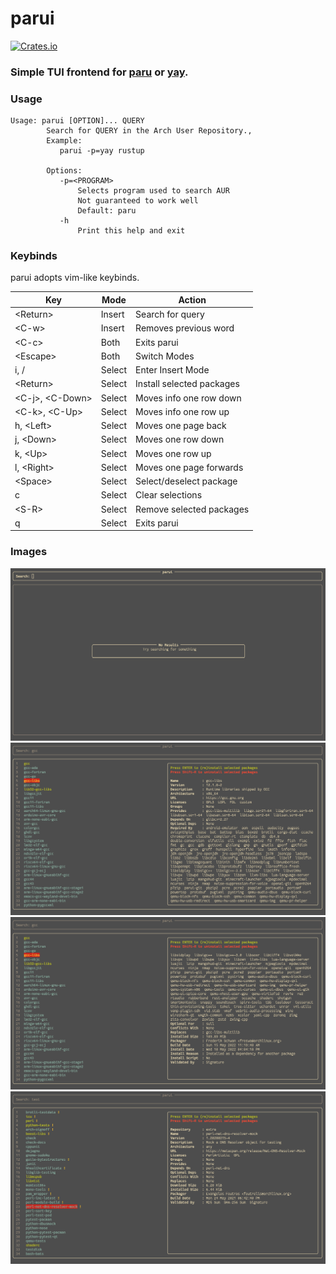 # parui
[![Crates.io](https://img.shields.io/crates/v/parui)](https://crates.io/crates/parui)

### Simple TUI frontend for [paru](https://github.com/morganamilo/paru) or [yay](https://github.com/Jguer/yay).

### Usage

```
Usage: parui [OPTION]... QUERY
        Search for QUERY in the Arch User Repository.,
        Example:
           parui -p=yay rustup

        Options:
           -p=<PROGRAM>
               Selects program used to search AUR
               Not guaranteed to work well
               Default: paru
           -h
               Print this help and exit
```

### Keybinds

parui adopts vim-like keybinds.

| Key                 | Mode   | Action                    |
|---------------------|--------|---------------------------|
| \<Return\>          | Insert | Search for query          |
| \<C-w\>             | Insert | Removes previous word     |
| \<C-c\>             | Both   | Exits parui               |
| \<Escape\>          | Both   | Switch Modes              |
| i, /                | Select | Enter Insert Mode         |
| \<Return\>          | Select | Install selected packages |
| \<C-j\>, \<C-Down\> | Select | Moves info one row down   |
| \<C-k\>, \<C-Up\>   | Select | Moves info one row up     |
| h, \<Left\>         | Select | Moves one page back       |
| j, \<Down\>         | Select | Moves one row down        |
| k, \<Up\>           | Select | Moves one row up          |
| l, \<Right\>        | Select | Moves one page forwards   |
| \<Space\>           | Select | Select/deselect package   |
| c                   | Select | Clear selections          |
| \<S-R\>             | Select | Remove selected packages  |
| q                   | Select | Exits parui               |

### Images
![Start Screen](images/start.png)
![Info](images/info.png)
![Info Scrolling](images/info_scrolling.png)
![Selections](images/selections.png)

